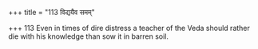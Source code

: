 +++
title = "113 विद्ययैव समम्"

+++
113	Even in times of dire distress a teacher of the Veda should rather die with his knowledge than sow it in barren soil.
